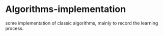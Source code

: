 # Algorithms-implementation
some implementation of classic algorithms, mainly to record the learning process.
